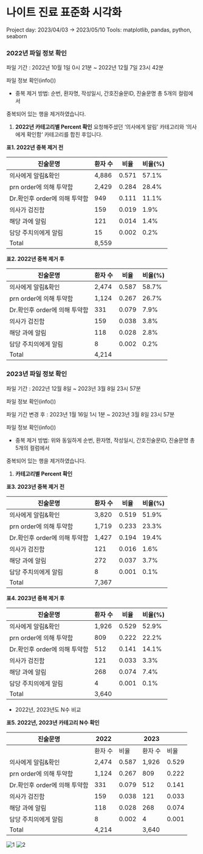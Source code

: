 # 나이트 진료 표준화 시각화

Project day: 2023/04/03 → 2023/05/10
Tools: matplotlib, pandas, python, seaborn

### **2022년 파일 정보 확인**

파일 기간 : 2022년 10월 1일 0시 21분 ~ 2022년 12월 7일 23시 42분

파일 정보 확인(info())

* 중복 제거 방법: 순번, 환자명, 작성일시, 간호진술문ID, 진술문명 총 5개의 컬럼에서

중복되어 있는 행을 제거하였습니다.

1. **2022년 카테고리별 Percent 확인** 요청해주셨던 ‘의사에게 알림’ 카테고리와 ‘의사에게 확인함‘ 카테고리를 합친 후입니다.

**표1. 2022년 중복 제거 전**

| 진술문명 | 환자 수 | 비율 | 비율(%) |
| --- | --- | --- | --- |
| 의사에게 알림&확인 | 4,886 | 0.571 | 57.1% |
| prn order에 의해 투약함 | 2,429 | 0.284 | 28.4% |
| Dr.확인후 order에 의해 투약함 | 949 | 0.111 | 11.1% |
| 의사가 검진함 | 159 | 0.019 | 1.9% |
| 해당 과에 알림 | 121 | 0.014 | 1.4% |
| 담당 주치의에게 알림 | 15 | 0.002 | 0.2% |
| Total | 8,559 |  |  |

**표2. 2022년 중복 제거 후**

| 진술문명 | 환자 수 | 비율 | 비율(%) |
| --- | --- | --- | --- |
| 의사에게 알림&확인 | 2,474 | 0.587 | 58.7% |
| prn order에 의해 투약함 | 1,124 | 0.267 | 26.7% |
| Dr.확인후 order에 의해 투약함 | 331 | 0.079 | 7.9% |
| 의사가 검진함 | 159 | 0.038 | 3.8% |
| 해당 과에 알림 | 118 | 0.028 | 2.8% |
| 담당 주치의에게 알림 | 8 | 0.002 | 0.2% |
| Total | 4,214 |  |  |

### **2023년 파일 정보 확인**

파일 기간 : 2022년 12월 8일 ~ 2023년 3월 8일 23시 57분

파일 정보 확인(info())

파일 기간 변경 후 : 2023년 1월 16일 1시 1분 ~ 2023년 3월 8일 23시 57분

파일 정보 확인(info())

- 중복 제거 방법: 위와 동일하게 순번, 환자명, 작성일시, 간호진술문ID, 진술문명 총 5개의 컬럼에서

중복되어 있는 행을 제거하였습니다.

1. **카테고리별 Percent 확인**

**표3. 2023년 중복 제거 전**

| 진술문명 | 환자 수 | 비율 | 비율(%) |
| --- | --- | --- | --- |
| 의사에게 알림&확인 | 3,820 | 0.519 | 51.9% |
| prn order에 의해 투약함 | 1,719 | 0.233 | 23.3% |
| Dr.확인후 order에 의해 투약함 | 1,427 | 0.194 | 19.4% |
| 의사가 검진함 | 121 | 0.016 | 1.6% |
| 해당 과에 알림 | 272 | 0.037 | 3.7% |
| 담당 주치의에게 알림 | 8 | 0.001 | 0.1% |
| Total | 7,367 |  |  |

**표4. 2023년 중복 제거 후**

| 진술문명 | 환자 수 | 비율 | 비율(%) |
| --- | --- | --- | --- |
| 의사에게 알림&확인 | 1,926 | 0.529 | 52.9% |
| prn order에 의해 투약함 | 809 | 0.222 | 22.2% |
| Dr.확인후 order에 의해 투약함 | 512 | 0.141 | 14.1% |
| 의사가 검진함 | 121 | 0.033 | 3.3% |
| 해당 과에 알림 | 268 | 0.074 | 7.4% |
| 담당 주치의에게 알림 | 4 | 0.001 | 0.1% |
| Total | 3,640 |  |  |

+ 2022년, 2023년도 N수 비교

**표5. 2022년, 2023년 카테고리 N수 확인**

| 진술문명 | 2022 |  | 2023 |  |
| --- | --- | --- | --- | --- |
|  | 환자 수 | 비율 | 환자 수 | 비율 |
| 의사에게 알림&확인 | 2,474 | 0.587 | 1,926 | 0.529 |
| prn order에 의해 투약함 | 1,124 | 0.267 | 809 | 0.222 |
| Dr.확인후 order에 의해 투약함 | 331 | 0.079 | 512 | 0.141 |
| 의사가 검진함 | 159 | 0.038 | 121 | 0.033 |
| 해당 과에 알림 | 118 | 0.028 | 268 | 0.074 |
| 담당 주치의에게 알림 | 8 | 0.002 | 4 | 0.001 |
| Total | 4,214 |  | 3,640 |  |

![1](https://github.com/areum-choe/SNUH_Bigdata-Center/assets/81748349/8517eab3-dfe5-4cb5-a271-1d1d05921019)
![2](https://github.com/areum-choe/SNUH_Bigdata-Center/assets/81748349/2577858b-8a7a-4819-b27c-eb987dd1e3f5)
